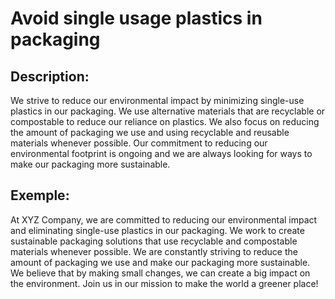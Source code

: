 # Avoid single usage plastics in packaging

## Description:
We strive to reduce our environmental impact by minimizing single-use plastics in our packaging. We use alternative materials that are recyclable or compostable to reduce our reliance on plastics. We also focus on reducing the amount of packaging we use and using recyclable and reusable materials whenever possible. Our commitment to reducing our environmental footprint is ongoing and we are always looking for ways to make our packaging more sustainable.

## Exemple:
At XYZ Company, we are committed to reducing our environmental impact and eliminating single-use plastics in our packaging. We work to create sustainable packaging solutions that use recyclable and compostable materials whenever possible. We are constantly striving to reduce the amount of packaging we use and make our packaging more sustainable. We believe that by making small changes, we can create a big impact on the environment. Join us in our mission to make the world a greener place!